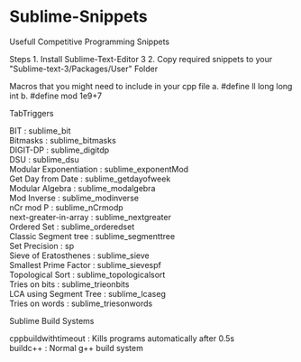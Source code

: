 # Sublime-Snippets
Usefull Competitive Programming Snippets 

Steps
	1. Install Sublime-Text-Editor 3
	2. Copy required snippets to your "Sublime-text-3/Packages/User" Folder 

Macros that you might need to include in your cpp file
	a. #define ll long long int
	b. #define mod 1e9+7 
	

TabTriggers

BIT 						: sublime_bit  
Bitmasks					: sublime_bitmasks  
DIGIT-DP					: sublime_digitdp    
DSU							: sublime_dsu  
Modular Exponentiation		: sublime_exponentMod  
Get Day from Date			: sublime_getdayofweek  
Modular Algebra 			: sublime_modalgebra  
Mod Inverse					: sublime_modinverse  
nCr mod P 					: sublime_nCrmodp  
next-greater-in-array 		: sublime_nextgreater  
Ordered Set 				: sublime_orderedset  
Classic Segment tree 		: sublime_segmenttree  
Set Precision				: sp  
Sieve of Eratosthenes		: sublime_sieve  
Smallest Prime Factor 		: sublime_sievespf  
Topological Sort 			: sublime_topologicalsort  
Tries on bits 				: sublime_trieonbits  
LCA using Segment Tree 		: sublime_lcaseg  
Tries on words				: sublime_triesonwords  

Sublime Build Systems 

cppbuildwithtimeout : Kills programs automatically after 0.5s   
buildc++            : Normal g++ build system 

